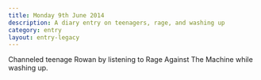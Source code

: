 ```yaml
---
title: Monday 9th June 2014
description: A diary entry on teenagers, rage, and washing up
category: entry
layout: entry-legacy
---
```


Channeled teenage Rowan by listening to Rage Against The Machine while washing up.
